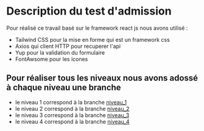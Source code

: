 # Description du test d'admission

Pour réalisé ce travail basé sur le framework react js nous avons utilisé : 

 - Tailwind CSS pour la mise en forme qui est un framework css 
 - Axios qui client HTTP pour recuperer l'api
 - Yup pour la validation du formulaire
 - FontAwsome pour les icones

## Pour réaliser tous les niveaux nous avons adossé à chaque niveau une branche

- le niveau 1 correspond à la branche [niveau_1](https://github.com/Salihou-Abdoulaye/teacher_test/tree/niveau_1)
- le niveau 2 correspond à la branche [niveau_2](https://github.com/Salihou-Abdoulaye/teacher_test/tree/niveau_2)
- le niveau 3 correspond à la branche [niveau_3](https://github.com/Salihou-Abdoulaye/teacher_test/tree/niveau_3)
- le niveau 4 correspond à la branche [niveau_4](https://github.com/Salihou-Abdoulaye/teacher_test/tree/niveau_4)

